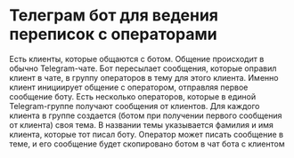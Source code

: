 # Телеграм бот для ведения переписок с операторами

Есть клиенты, которые общаются с ботом. Общение происходит в обычно Telegram-чате. Бот пересылает сообщения, которые оправил клиент в чате, в группу операторов в тему для этого клиента. Именно клиент инициирует общение с оператором, отправляя первое сообщение боту.
Есть несколько операторов, которые в единой Telegram-группе получают сообщения от клиентов. Для каждого клиента в группе создается (ботом при получении первого сообщения от клиента) своя тема. В названии темы указывается фамилия и имя клиента, которые тот писал боту. Оператор может писать сообщение в теме, и его сообщение будет скопировано ботом в чат бота с клиентом 






















